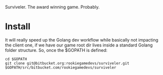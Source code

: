 Surviveler. The award winning game. Probably.

# Install

It will really speed up the Golang dev workflow while basically not impacting
the client one, if we have our game root dir lives inside a standard Golang
folder structure. So, once the $GOPATH is defined:

```
cd $GOPATH
git clone git@bitbucket.org:rookiegamedevs/surviveler.git $GOPATH/src/bitbucket.com/rookiegamedevs/surviveler
```
